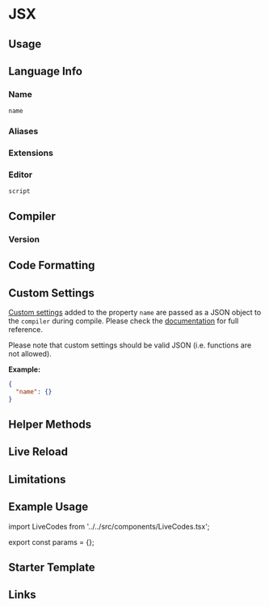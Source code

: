 # JSX

## Usage

## Language Info

### Name

`name`

### Aliases

### Extensions

### Editor

`script`

## Compiler

### Version

## Code Formatting

## Custom Settings

[Custom settings](../advanced/custom-settings.md) added to the property `name` are passed as a JSON object to the `compiler` during compile. Please check the [documentation](#) for full reference.

Please note that custom settings should be valid JSON (i.e. functions are not allowed).

**Example:**

```json title="Custom Settings"
{
  "name": {}
}
```

## Helper Methods

## Live Reload

## Limitations

## Example Usage

import LiveCodes from '../../src/components/LiveCodes.tsx';

export const params = {};

<LiveCodes template="react"></LiveCodes>

## Starter Template

## Links
